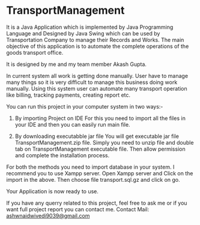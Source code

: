 # TransportManagement
It is a Java Application which is implemented by Java Programming Language and Designed by Java Swing which can be used by Transportation Company to manage their Records and Works. The main objective of this application is to automate the complete operations of the goods transport office.

It is designed by me and my team member Akash Gupta. 

In current system all work is getting done manually. User have to manage many things so it is very difficult to manage this business doing work manually. Using this system user can automate many transport operation like billing, tracking payments, creating report etc.

You can run this project in your computer system in two ways:-
1) By importing Project on IDE
For this you need to import all the files in your IDE and then you can easily run main file.

2) By downloading executabble jar file
You will get executable jar file TransportManagement.zip file. Simply you need to unzip file and double tab on TransportManagement executable file. 
Then allow permission and complete the installation process.

For both the methods you need to import database in your system. I recommend you to use Xampp server.
Open Xampp server and Click on the import in the above.
Then choose file transport.sql.gz and click on go.

Your Application is now ready to use.

If you have any querry related to this project, feel free to ask me or if you want full project report you can contact me.
Contact Mail: ashwnaidwivedi9039@gmail.com

